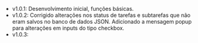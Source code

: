 - v1.0.1:
  Desenvolvimento inicial, funções básicas.
- v1.0.2:
  Corrigido alterações nos status de tarefas e subtarefas que não eram salvos no banco de dados JSON.
  Adicionado a mensagem popup para alterações em inputs do tipo checkbox.
- v1.0.3:
